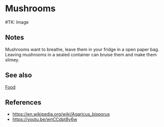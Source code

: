 # Mushrooms
#TK: Image
## Notes
Mushrooms want to breathe, leave them in your fridge in a open paper bag. Leaving mushrooms in a sealed container can bruise them and make them slimey.

## See also
[Food](./Food.md)

## References
- https://en.wikipedia.org/wiki/Agaricus_bisporus
- https://youtu.be/wnCCdpt8y6w
